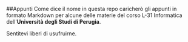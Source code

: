 ##Appunti
Come dice il nome in questa repo caricherò gli appunti in formato Markdown per alcune delle materie del corso L-31 Informatica dell'**Università degli Studi di Perugia**.

Sentitevi liberi di usufruirne.

